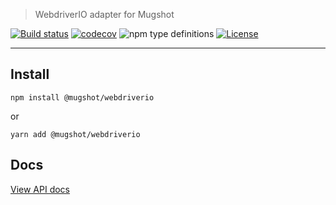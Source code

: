 > WebdriverIO adapter for Mugshot

[![Build status](https://github.com/NiGhTTraX/mugshot/actions/workflows/ci.yml/badge.svg)](https://github.com/NiGhTTraX/mugshot/actions/workflows/ci.yml)
[![codecov](https://codecov.io/gh/NiGhTTraX/mugshot/branch/master/graph/badge.svg)](https://codecov.io/gh/NiGhTTraX/mugshot)
![npm type definitions](https://img.shields.io/npm/types/@mugshot/webdriverio.svg)
[![License](https://img.shields.io/github/license/nighttrax/mugshot)](LICENSE)

----

## Install

```
npm install @mugshot/webdriverio
```
or
```
yarn add @mugshot/webdriverio
```

## Docs

[View API docs](https://nighttrax.github.io/mugshot/api/modules/_mugshot_webdriverio)
